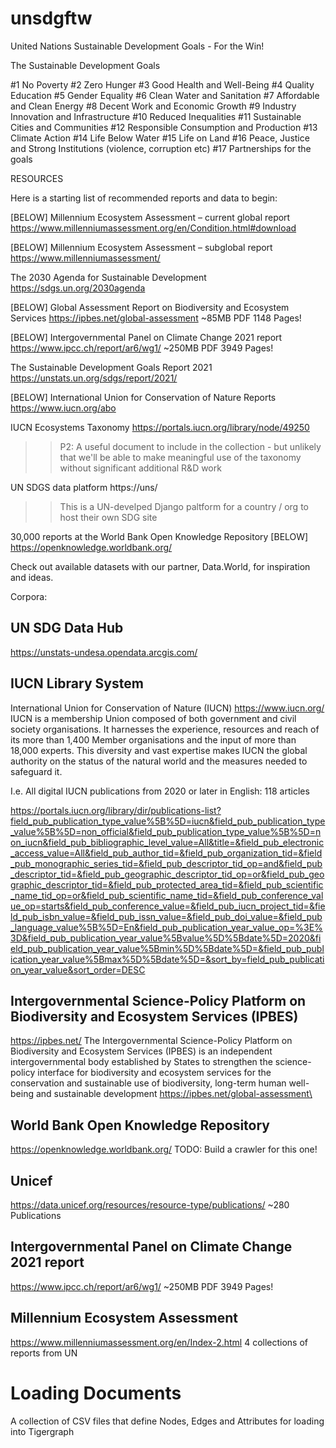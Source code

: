 # unsdgftw
United Nations Sustainable Development Goals - For the Win!


The Sustainable Development Goals

#1 No Poverty
#2 Zero Hunger
#3 Good Health and Well-Being
#4 Quality Education
#5 Gender Equality
#6 Clean Water and Sanitation
#7 Affordable and Clean Energy
#8 Decent Work and Economic Growth
#9 Industry Innovation and Infrastructure
#10 Reduced Inequalities
#11 Sustainable Cities and Communities
#12 Responsible Consumption and Production
#13 Climate Action
#14 Life Below Water
#15 Life on Land
#16 Peace, Justice and Strong Institutions (violence, corruption etc)
#17 Partnerships for the goals


RESOURCES

Here is a starting list of recommended reports and data to begin:

[BELOW] Millennium Ecosystem Assessment – current global report
https://www.millenniumassessment.org/en/Condition.html#download

[BELOW] Millennium Ecosystem Assessment – subglobal report
https://www.millenniumassessment/

The 2030 Agenda for Sustainable Development
https://sdgs.un.org/2030agenda

[BELOW] Global Assessment Report on Biodiversity and Ecosystem Services
https://ipbes.net/global-assessment
~85MB PDF
1148 Pages!

[BELOW] Intergovernmental Panel on Climate Change 2021 report
https://www.ipcc.ch/report/ar6/wg1/
~250MB PDF
3949 Pages!

The Sustainable Development Goals Report 2021 
https://unstats.un.org/sdgs/report/2021/

[BELOW] International Union for Conservation of Nature Reports
https://www.iucn.org/abo

IUCN Ecosystems Taxonomy
https://portals.iucn.org/library/node/49250
>> P2: A useful document to include in the collection - but unlikely
that we'll be able to make meaningful use of the taxonomy without significant
additional R&D work


UN SDGS data platform
https://uns/
>> This is a UN-develped Django paltform for a country / org to host their own SDG site

30,000 reports at the World Bank Open Knowledge Repository
[BELOW] https://openknowledge.worldbank.org/

Check out available datasets with our partner, Data.World, for inspiration and ideas.


Corpora:

## UN SDG Data Hub
https://unstats-undesa.opendata.arcgis.com/


## IUCN Library System
International Union for Conservation of Nature (IUCN) https://www.iucn.org/
IUCN is a membership Union composed of both government and civil society organisations. It harnesses the experience, resources and reach of its more than 1,400 Member organisations and the input of more than 18,000 experts. This diversity and vast expertise makes IUCN the global authority on the status of the natural world and the measures needed to safeguard it.

I.e. All digital IUCN publications from 2020 or later in English: 118 articles

https://portals.iucn.org/library/dir/publications-list?field_pub_publication_type_value%5B%5D=iucn&field_pub_publication_type_value%5B%5D=non_official&field_pub_publication_type_value%5B%5D=non_iucn&field_pub_bibliographic_level_value=All&title=&field_pub_electronic_access_value=All&field_pub_author_tid=&field_pub_organization_tid=&field_pub_monographic_series_tid=&field_pub_descriptor_tid_op=and&field_pub_descriptor_tid=&field_pub_geographic_descriptor_tid_op=or&field_pub_geographic_descriptor_tid=&field_pub_protected_area_tid=&field_pub_scientific_name_tid_op=or&field_pub_scientific_name_tid=&field_pub_conference_value_op=starts&field_pub_conference_value=&field_pub_iucn_project_tid=&field_pub_isbn_value=&field_pub_issn_value=&field_pub_doi_value=&field_pub_language_value%5B%5D=En&field_pub_publication_year_value_op=%3E%3D&field_pub_publication_year_value%5Bvalue%5D%5Bdate%5D=2020&field_pub_publication_year_value%5Bmin%5D%5Bdate%5D=&field_pub_publication_year_value%5Bmax%5D%5Bdate%5D=&sort_by=field_pub_publication_year_value&sort_order=DESC


## Intergovernmental Science-Policy Platform on Biodiversity and Ecosystem Services (IPBES) 
https://ipbes.net/
The Intergovernmental Science-Policy Platform on Biodiversity and Ecosystem Services (IPBES) is an independent intergovernmental body established by States to strengthen the science-policy interface for biodiversity and ecosystem services for the conservation and sustainable use of biodiversity, long-term human well-being and sustainable development
https://ipbes.net/global-assessment\


## World Bank Open Knowledge Repository
https://openknowledge.worldbank.org/
TODO: Build a crawler for this one!


## Unicef
https://data.unicef.org/resources/resource-type/publications/
~280 Publications

## Intergovernmental Panel on Climate Change 2021 report
https://www.ipcc.ch/report/ar6/wg1/
~250MB PDF
3949 Pages!

## Millennium Ecosystem Assessment
https://www.millenniumassessment.org/en/Index-2.html
4 collections of reports from UN



# Loading Documents

A collection of CSV files that define Nodes, Edges and Attributes for
loading into Tigergraph

